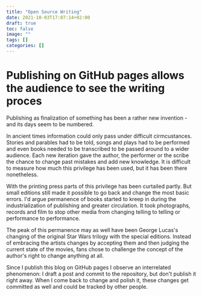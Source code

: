 ```yaml
---
title: "Open Source Writing"
date: 2021-10-03T17:07:14+02:00
draft: true
toc: false
image: ""
tags: []
categories: []
---
```


# Publishing on GitHub pages allows the audience to see the writing proces
<!--more-->
Publishing as finalization of something has been a rather new invention - and its days seem to be numbered.

In ancient times information could only pass under difficult cirmcustances. Stories and parables had to be told, songs and plays had to be performed and even books needed to be transcribed to be passed around to a wider audience. Each new iteration gave the author, the performer or the scribe the chance to change past mistakes and add new knowledge. It is difficult to measure how much this privilege has been used, but it has been there nonetheless.

With the printing press parts of this privilege has been curtailed partly. But small editions still made it possible to go back and change the most basic errors. I'd argue permanence of books started to kreep in during the industrialization of publishing and greater circulation. It took photographs, records and film to stop other media from changing telling to telling or performance to performance.

The peak of this permanence may as well have been George Lucas's changing of the original Star Wars trilogy with the special editions. Instead of embracing the artists changes by accepting them and then judging the current state of the movies, fans chose to challenge the concept of the author's right to change anything at all.

Since I publish this blog on GitHub pages I observe an interrelated phenomenon: I draft a post and commit to the repository, but don't publish it right away. When I come back to change and polish it, these changes get committed as well and could be tracked by other people.
